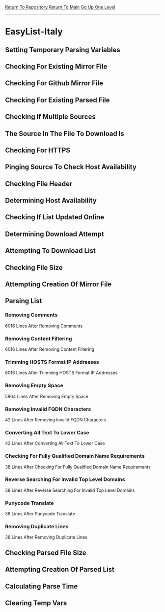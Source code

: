 [Return To Repository](https://github.com/bast69/piholeparser/)
[Return To Main](https://github.com/bast69/piholeparser/blob/master/RecentRunLogs/Mainlog.md)
[Go Up One Level](https://github.com/bast69/piholeparser/blob/master/RecentRunLogs/TopLevelScripts/30-Processing-External-Blacklists.md)
____________________________________
# EasyList-Italy
## Setting Temporary Parsing Variables
## Checking For Existing Mirror File
## Checking For Github Mirror File
## Checking For Existing Parsed File
## Checking If Multiple Sources
## The Source In The File To Download Is
## Checking For HTTPS
## Pinging Source To Check Host Availability
## Checking File Header
## Determining Host Availability
## Checking If List Updated Online
## Determining Download Attempt
## Attempting To Download List
## Checking File Size
## Attempting Creation Of Mirror File
## Parsing List
### Removing Comments
6016 Lines After Removing Comments
### Removing Content Filtering
6016 Lines After Removing Content Filtering
### Trimming HOSTS Format IP Addresses
6016 Lines After Trimming HOSTS Format IP Addresses
### Removing Empty Space
5864 Lines After Removing Empty Space
### Removing Invalid FQDN Characters
42 Lines After Removing Invalid FQDN Characters
### Converting All Text To Lower Case
42 Lines After Converting All Text To Lower Case
### Checking For Fully Qualified Domain Name Requirements
38 Lines After Checking For Fully Qualified Domain Name Requirements
### Reverse Searching For Invalid Top Level Domains
38 Lines After Reverse Searching For Invalid Top Level Domains
### Punycode Translate
38 Lines After Punycode Translate
### Removing Duplicate Lines
38 Lines After Removing Duplicate Lines
## Checking Parsed File Size
## Attempting Creation Of Parsed List
## Calculating Parse Time
## Clearing Temp Vars
